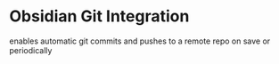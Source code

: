 # Obsidian Git Integration
enables automatic git commits and pushes to a remote repo on save or periodically
